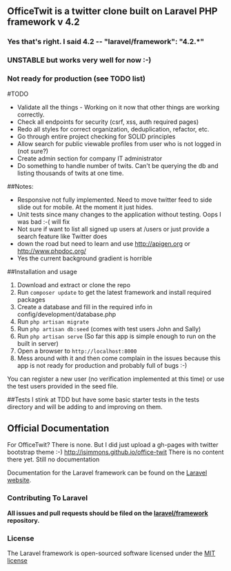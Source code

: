 ## OfficeTwit is a twitter clone built on Laravel PHP framework v 4.2
### Yes that's right. I said 4.2 -- "laravel/framework": "4.2.*" 
### UNSTABLE but works very well for now :-)

### Not ready for production (see TODO list)

#TODO
* Validate all the things - Working on it now that other things are working correctly.
* Check all endpoints for security (csrf, xss, auth required pages)
* Redo all styles for correct organization, deduplication, refactor, etc.
* Go through entire project checking for SOLID principles
* Allow search for public viewable profiles from user who is not logged in (not sure?)
* Create admin section for company IT administrator
* Do something to handle number of twits. Can't be querying the db and listing thousands of twits at one time.


##Notes:
* Responsive not fully implemented. Need to move twitter feed to side slide out for mobile. At the moment it just hides. 
* Unit tests since many changes to the application without testing. Oops I was bad :-( will fix 
* Not sure if want to list all signed up users at /users or just provide a search feature like Twitter does
* down the road but need to learn and use http://apigen.org or http://www.phpdoc.org/
* Yes the current background gradient is horrible

##Installation and usage
1. Download and extract or clone the repo
2. Run `composer update` to get the latest framework and install required packages
3. Create a database and fill in the required info in config/development/database.php
4. Run `php artisan migrate`
5. Run `php artisan db:seed` (comes with test users John and Sally)
6. Run `php artisan serve` (So far this app is simple enough to run on the built in server)
7. Open a browser to `http://localhost:8000`
8. Mess around with it and then come complain in the issues because this app is not ready for production and probably full of bugs :-)

You can register a new user (no verification implemented at this time) or use the test users provided in the seed file.


##Tests
I stink at TDD but have some basic starter tests in the tests directory and will be adding to and improving on them. 

## Official Documentation
For OfficeTwit? There is none. But I did just upload a gh-pages with twitter bootstrap theme :-)
http://isimmons.github.io/office-twit
There is no content there yet. Still no documentation

Documentation for the Laravel framework can be found on the [Laravel website](http://laravel.com/docs).

### Contributing To Laravel

**All issues and pull requests should be filed on the [laravel/framework](http://github.com/laravel/framework) repository.**

### License

The Laravel framework is open-sourced software licensed under the [MIT license](http://opensource.org/licenses/MIT)
